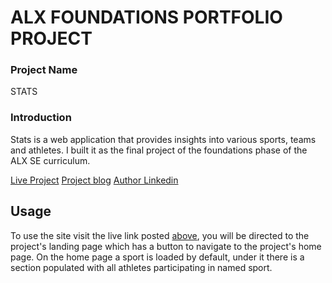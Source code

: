 # ALX FOUNDATIONS PORTFOLIO PROJECT
### Project Name
STATS
### Introduction
Stats is a web application that provides insights into various sports, teams and athletes. I built it as the final project of the foundations phase of the ALX SE curriculum.

[Live Project](https://boegaderrick.tech/stats)
[Project blog](https://medium.com/@boegaderrick/alx-foundations-portfolio-project-a6110ad714b3)
[Author Linkedin](https://linkedin.com/in/boegaderrick)

## Usage
To use the site visit the live link posted [above](https://boegaderrick.tech/stats), you will be directed to the project's landing page which has a button to navigate to the project's home page. On the home page a sport is loaded by default, under it there is a section populated with all athletes participating in named sport.